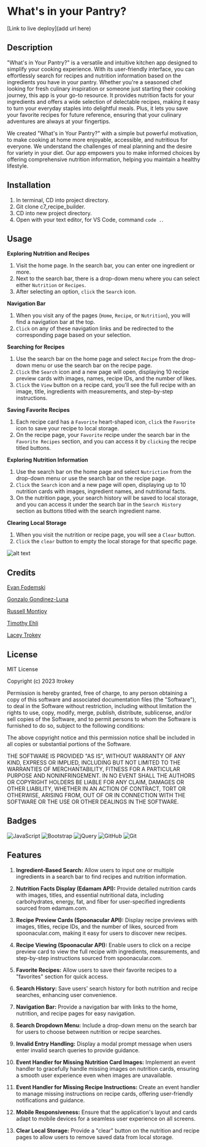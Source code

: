 # What's in your Pantry?

[Link to live deploy](add url here)

## Description

"What's in Your Pantry?" is a versatile and intuitive kitchen app designed to simplify your cooking experience. With its user-friendly interface, you can effortlessly search for recipes and nutrition information based on the ingredients you have in your pantry. Whether you're a seasoned chef looking for fresh culinary inspiration or someone just starting their cooking journey, this app is your go-to resource. It provides nutrition facts for your ingredients and offers a wide selection of delectable recipes, making it easy to turn your everyday staples into delightful meals. Plus, it lets you save your favorite recipes for future reference, ensuring that your culinary adventures are always at your fingertips.

We created "What's in Your Pantry?" with a simple but powerful motivation, to make cooking at home more enjoyable, accessible, and nutritious for everyone. We understand the challenges of meal planning and the desire for variety in your diet. Our app empowers you to make informed choices by offering comprehensive nutrition information, helping you maintain a healthy lifestyle.

## Installation

1. In terminal, CD into project directory.
2. Git clone c7_recipe_builder.
3. CD into new project directory.
4. Open with your text editor, for VS Code, command `code .`.

## Usage

**Exploring Nutrition and Recipes**
1. Visit the home page. In the search bar, you can enter one ingredient or more.
2. Next to the search bar, there is a drop-down menu where you can select either `Nutrition` or `Recipes`.
3. After selecting an option, `click` the `Search` icon.

**Navigation Bar**
1. When you visit any of the pages (`Home`, `Recipe`, or `Nutrition`), you will find a navigation bar at the top.
2. `Click` on any of these navigation links and be redirected to the corresponding page based on your selection.

**Searching for Recipes**
1. Use the search bar on the home page and select `Recipe` from the drop-down menu or use the search bar on the recipe page.
2. `Click` the `Search` icon and a new page will open, displaying 10 recipe preview cards with images, names, recipe IDs, and the number of likes.
3. `Click` the `View` button on a recipe card, you'll see the full recipe with an image, title, ingredients with measurements, and step-by-step instructions.

**Saving Favorite Recipes**
1. Each recipe card has a `Favorite` heart-shaped icon, `click` the `Favorite` icon to save your recipe to local storage.
2. On the recipe page, your `Favorite` recipe under the search bar in the `Favorite Recipes` section, and you can access it by `clicking` the recipe titled buttons.

**Exploring Nutrition Information**
1. Use the search bar on the home page and select `Nutriction` from the drop-down menu or use the search bar on the recipe page.
2. `Click` the `Search` icon and a new page will open, displaying up to 10 nutrition cards with images, ingredient names, and nutritional facts.
3. On the nutrition page, your search history will be saved to local storage, and you can access it under the search bar in the `Search History` section as buttons titled with the search ingredient name.

**Clearing Local Storage**

1. When you visit the nutrition or recipe page, you will see a `Clear` button.
2. `Click` the `clear` button to empty the local storage for that specific page.

![alt text](assets/images/screenshot.png)

## Credits

[Evan Fodemski](https://github.com/EvanFodemski)

[Gonzalo Gondinez-Luna](https://github.com/GonzaloGodinez)

[Russell Montjoy](https://github.com/Montjrj)

[Timothy Ehli](https://github.com/Saosyn)

[Lacey Trokey](https://github.com/ltrokey)

## License

MIT License

Copyright (c) 2023 ltrokey

Permission is hereby granted, free of charge, to any person obtaining a copy
of this software and associated documentation files (the "Software"), to deal
in the Software without restriction, including without limitation the rights
to use, copy, modify, merge, publish, distribute, sublicense, and/or sell
copies of the Software, and to permit persons to whom the Software is
furnished to do so, subject to the following conditions:

The above copyright notice and this permission notice shall be included in all
copies or substantial portions of the Software.

THE SOFTWARE IS PROVIDED "AS IS", WITHOUT WARRANTY OF ANY KIND, EXPRESS OR
IMPLIED, INCLUDING BUT NOT LIMITED TO THE WARRANTIES OF MERCHANTABILITY,
FITNESS FOR A PARTICULAR PURPOSE AND NONINFRINGEMENT. IN NO EVENT SHALL THE
AUTHORS OR COPYRIGHT HOLDERS BE LIABLE FOR ANY CLAIM, DAMAGES OR OTHER
LIABILITY, WHETHER IN AN ACTION OF CONTRACT, TORT OR OTHERWISE, ARISING FROM,
OUT OF OR IN CONNECTION WITH THE SOFTWARE OR THE USE OR OTHER DEALINGS IN THE
SOFTWARE.

## Badges

![JavaScript](https://img.shields.io/badge/javascript-%23323330.svg?style=for-the-badge&logo=javascript&logoColor=%23F7DF1E) ![Bootstrap](https://img.shields.io/badge/bootstrap-%238511FA.svg?style=for-the-badge&logo=bootstrap&logoColor=white) 	![jQuery](https://img.shields.io/badge/jquery-%230769AD.svg?style=for-the-badge&logo=jquery&logoColor=white) ![GitHub](https://img.shields.io/badge/github-%23121011.svg?style=for-the-badge&logo=github&logoColor=white) ![Git](https://img.shields.io/badge/git-%23F05033.svg?style=for-the-badge&logo=git&logoColor=white)

## Features

1. **Ingredient-Based Search:** Allow users to input one or multiple ingredients in a search bar to find recipes and nutrition information.

2. **Nutrition Facts Display (Edamam API):** Provide detailed nutrition cards with images, titles, and essential nutritional data, including carbohydrates, energy, fat, and fiber for user-specified ingredients sourced from edamam.com.

3. **Recipe Preview Cards (Spoonacular API):** Display recipe previews with images, titles, recipe IDs, and the number of likes, sourced from spoonacular.com, making it easy for users to discover new recipes.

4. **Recipe Viewing (Spoonacular API):** Enable users to click on a recipe preview card to view the full recipe with ingredients, measurements, and step-by-step instructions sourced from spoonacular.com.

5. **Favorite Recipes:** Allow users to save their favorite recipes to a "favorites" section for quick access.

6. **Search History:** Save users' search history for both nutrition and recipe searches, enhancing user convenience.

7. **Navigation Bar:** Provide a navigation bar with links to the home, nutrition, and recipe pages for easy navigation.

8. **Search Dropdown Menu:** Include a drop-down menu on the search bar for users to choose between nutrition or recipe searches.

9. **Invalid Entry Handling:** Display a modal prompt message when users enter invalid search queries to provide guidance.

10. **Event Handler for Missing Nutrition Card Images:** Implement an event handler to gracefully handle missing images on nutrition cards, ensuring a smooth user experience even when images are unavailable.

11. **Event Handler for Missing Recipe Instructions:** Create an event handler to manage missing instructions on recipe cards, offering user-friendly notifications and guidance.

12. **Mobile Responsiveness:** Ensure that the application's layout and cards adapt to mobile devices for a seamless user experience on all screens.

13. **Clear Local Storage:** Provide a "clear" button on the nutrition and recipe pages to allow users to remove saved data from local storage.



